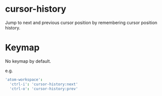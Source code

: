 # cursor-history

Jump to next and previous cursor position by remembering cursor position history.

# Keymap

No keymap by default.

e.g.
```coffeescript
'atom-workspace':
  'ctrl-i': 'cursor-history:next'
  'ctrl-o': 'cursor-history:prev'
```
